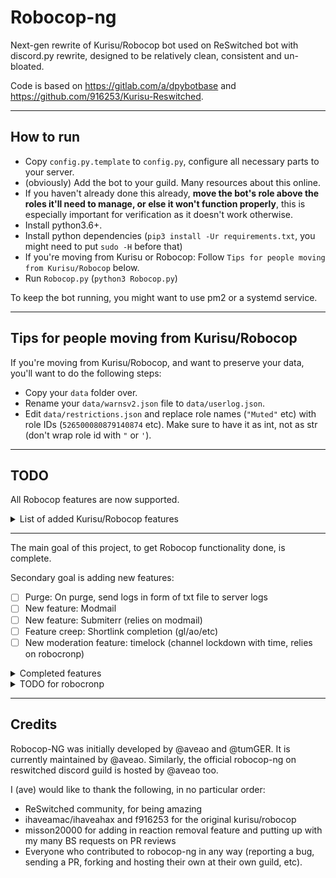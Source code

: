 # Robocop-ng

Next-gen rewrite of Kurisu/Robocop bot used on ReSwitched bot with discord.py rewrite, designed to be relatively clean, consistent and un-bloated.

Code is based on https://gitlab.com/a/dpybotbase and https://github.com/916253/Kurisu-Reswitched.


---

## How to run

- Copy `config.py.template` to `config.py`, configure all necessary parts to your server.
- (obviously) Add the bot to your guild. Many resources about this online.
- If you haven't already done this already, **move the bot's role above the roles it'll need to manage, or else it won't function properly**, this is especially important for verification as it doesn't work otherwise.
- Install python3.6+.
- Install python dependencies (`pip3 install -Ur requirements.txt`, you might need to put `sudo -H` before that)
- If you're moving from Kurisu or Robocop: Follow `Tips for people moving from Kurisu/Robocop` below.
- Run `Robocop.py` (`python3 Robocop.py`)

To keep the bot running, you might want to use pm2 or a systemd service.

---

## Tips for people moving from Kurisu/Robocop

If you're moving from Kurisu/Robocop, and want to preserve your data, you'll want to do the following steps:

- Copy your `data` folder over.
- Rename your `data/warnsv2.json` file to `data/userlog.json`.
- Edit `data/restrictions.json` and replace role names (`"Muted"` etc) with role IDs (`526500080879140874` etc). Make sure to have it as int, not as str (don't wrap role id with `"` or `'`).

---

## TODO

All Robocop features are now supported.

<details>
<summary>List of added Kurisu/Robocop features</summary>
<p>

- [x] .py configs
- [x] membercount command
- [x] Meme commands and pegaswitch (honestly the easiest part)
- [x] source command
- [x] robocop command
- [x] Verification: Actual verification system
- [x] Verification: Reset command
- [x] Logging: joins
- [x] Logging: leaves
- [x] Logging: role changes
- [x] Logging: bans
- [x] Logging: kicks
- [x] Moderation: speak
- [x] Moderation: ban
- [x] Moderation: silentban
- [x] Moderation: kick
- [x] Moderation: userinfo
- [x] Moderation: approve-revoke (community)
- [x] Moderation: addhacker-removehacker (hacker)
- [x] Moderation: probate-unprobate (participant)
- [x] Moderation: lock-softlock-unlock (channel lockdown)
- [x] Moderation: mute-unmute
- [x] Moderation: playing
- [x] Moderation: botnickname
- [x] Moderation: nickname
- [x] Moderation: clear/purge
- [x] Moderation: restrictions (people who leave with muted role will get muted role on join)
- [x] Warns: warn
- [x] Warns: listwarns-listwarnsid
- [x] Warns: clearwarns-clearwarnsid
- [x] Warns: delwarnid-delwarn
- [x] .serr and .err (thanks tomger!)

</p>
</details>

---

The main goal of this project, to get Robocop functionality done, is complete.

Secondary goal is adding new features:

- [ ] Purge: On purge, send logs in form of txt file to server logs
- [ ] New feature: Modmail
- [ ] New feature: Submiterr (relies on modmail)
- [ ] Feature creep: Shortlink completion (gl/ao/etc)
- [ ] New moderation feature: timelock (channel lockdown with time, relies on robocronp)

<details>
<summary>Completed features</summary>
<p>

- [x] Better security, better checks and better guild whitelisting
- [x] Feature creep: Reminds
- [x] A system for running jobs in background with an interval (will be called robocronp)
- [x] Commands to list said jobs and remove them
- [x] New moderation feature: timemute (mute with time, relies on robocronp)
- [x] New moderation feature: timeban (ban with expiry, relies on robocronp)
- [x] Improvements to lockdown to ensure that staff can talk
- [x] New moderation feature: Display of mutes, bans and kicks on listwarns (.userlog now)
- [x] New moderation feature: User notes
- [x] New moderation feature: Reaction removing features (thanks misson20000!)
- [x] New moderation feature: User nickname change
- [x] New moderation feature: watch-unwatch
- [x] New moderation feature: tracking suspicious keywords
- [x] New moderation feature: tracking invites posted
- [x] New self-moderation feature: .mywarns
- [x] New feature: Highlights (problematic words automatically get posted to modmail channel, relies on modmail)

</p>
</details>

<details>
<summary>TODO for robocronp</summary>
<p>

- [ ] Reduce code repetition on mod_timed.py
- [x] Allow non-hour values on timed bans

the following require me to rethink some of the lockdown code, which I don't feel like

- [ ] lockdown in helper
- [ ] timelock command
- [ ] working cronjob for unlock

</p>
</details>

---

## Credits

Robocop-NG was initially developed by @aveao and @tumGER. It is currently maintained by @aveao. Similarly, the official robocop-ng on reswitched discord guild is hosted by @aveao too.

I (ave) would like to thank the following, in no particular order:

- ReSwitched community, for being amazing
- ihaveamac/ihaveahax and f916253 for the original kurisu/robocop
- misson20000 for adding in reaction removal feature and putting up with my many BS requests on PR reviews
- Everyone who contributed to robocop-ng in any way (reporting a bug, sending a PR, forking and hosting their own at their own guild, etc).

